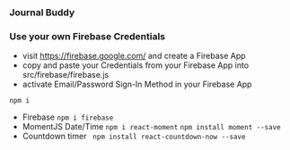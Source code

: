 ### Journal Buddy

### Use your own Firebase Credentials

* visit https://firebase.google.com/ and create a Firebase App
* copy and paste your Credentials from your Firebase App into src/firebase/firebase.js
* activate Email/Password Sign-In Method in your Firebase App

``` npm i ```
* Firebase
``` npm i firebase ```
* MomentJS Date/Time
``` npm i react-moment ```
``` npm install moment --save ```
* Countdown timer
``` npm install react-countdown-now --save```